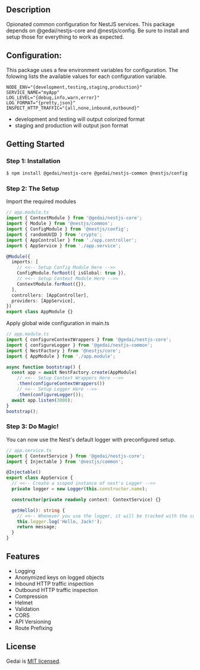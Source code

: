 ## Description

Opionated common configuration for NestJS services. This package depends on @gedai/nestjs-core and @nestjs/config. Be sure to install and setup those for everything to work as expected.

## Configuration:

This package uses a few environment variables for configuration. The folowing lists the available values for each configuration variable.

```
NODE_ENV="{development,testing,staging,production}"
SERVICE_NAME="myApp"
LOG_LEVEL="{debug,info,warn,error}"
LOG_FORMAT="{pretty,json}"
INSPECT_HTTP_TRAFFIC="{all,none,inbound,outbound}"
```

- development and testing will output colorized format
- staging and production will output json format

## Getting Started

### Step 1: Installation

```bash
$ npm install @gedai/nestjs-core @gedai/nestjs-common @nestjs/config
```

### Step 2: The Setup

Import the required modules

```typescript
// app.module.ts
import { ContextModule } from '@gedai/nestjs-core';
import { Module } from '@nestjs/common';
import { ConfigModule } from '@nestjs/config';
import { randomUUID } from 'crypto';
import { AppController } from './app.controller';
import { AppService } from './app.service';

@Module({
  imports: [
    // <<-- Setup Config Module Here -->>
    ConfigModule.forRoot({ isGlobal: true }),
    // <<-- Setup Context Module Here -->>
    ContextModule.forRoot({}),
  ],
  controllers: [AppController],
  providers: [AppService],
})
export class AppModule {}
```

Apply global wide configuration in main.ts

```typescript
// app.module.ts
import { configureContextWrappers } from '@gedai/nestjs-core';
import { configureLogger } from '@gedai/nestjs-common';
import { NestFactory } from '@nestjs/core';
import { AppModule } from './app.module';

async function bootstrap() {
  const app = await NestFactory.create(AppModule)
    // <<-- Setup Context Wrappers Here -->>
    .then(configureContextWrappers())
    // <<-- Setup Logger Here -->>
    .then(configureLogger());
  await app.listen(3000);
}
bootstrap();
```

### Step 3: Do Magic!

You can now use the Nest's default logger with preconfigured setup.

```typescript
// app.service.ts
import { ContextService } from '@gedai/nestjs-core';
import { Injectable } from '@nestjs/common';

@Injectable()
export class AppService {
  // <<-- Create a scoped instance of nest's Logger -->>
  private logger = new Logger(this.constructor.name);

  constructor(private readonly context: ContextService) {}

  getHello(): string {
    // <<-- Whenever you use the logger, it will be tracked with the contextId-->>
    this.logger.log('Hello, Jack!');
    return message;
  }
}
```

## Features

- Logging
- Anonymized keys on logged objects
- Inbound HTTP traffic inspection
- Outbound HTTP traffic inspection
- Compression
- Helmet
- Validation
- CORS
- API Versioning
- Route Prefixing

## License

Gedai is [MIT licensed](LICENSE).
